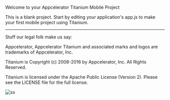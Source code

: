 Welcome to your Appcelerator Titanium Mobile Project

This is a blank project.  Start by editing your application's app.js to 
make your first mobile project using Titanium.



----------------------------------
Stuff our legal folk make us say:

Appcelerator, Appcelerator Titanium and associated marks and logos are 
trademarks of Appcelerator, Inc. 

Titanium is Copyright (c) 2008-2016 by Appcelerator, Inc. All Rights Reserved.

Titanium is licensed under the Apache Public License (Version 2). Please
see the LICENSE file for the full license.





![ss](https://github.com/nazrdogan/Ti.HCSStarRatingView/blob/master/ss.png)